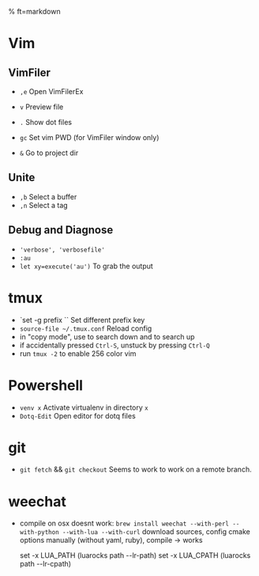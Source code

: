 % ft=markdown

# Vim

## VimFiler

- `,e`  Open VimFilerEx
- `v`  Preview file
- `.`  Show dot files

- `gc`  Set vim PWD (for VimFiler window only)
- `&`  Go to project dir

## Unite

- `,b`  Select a buffer
- `,n`  Select a tag

## Debug and Diagnose

- `'verbose', 'verbosefile'`
- `:au`
- `let xy=execute('au')`  To grab the output

# tmux

- `set -g prefix ``   Set different prefix key
- `source-file ~/.tmux.conf`  Reload config
- in "copy mode", use <Ctrl-S> to search down and <Ctrl-R> to search up
- if accidentally pressed `Ctrl-S`, unstuck by pressing `Ctrl-Q`
- run `tmux -2` to enable 256 color vim

# Powershell

- `venv x`  Activate virtualenv in directory `x`
- `Dotq-Edit`  Open editor for dotq files


# git

- `git fetch` && `git checkout`    Seems to work to work on a remote branch.

# weechat

- compile on osx
	doesnt work: `brew install weechat --with-perl --with-python --with-lua --with-curl`
	download sources, config cmake options manually (without yaml, ruby), compile -> works

	set -x LUA_PATH (luarocks path --lr-path)
	set -x LUA_CPATH (luarocks path --lr-cpath)
